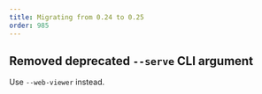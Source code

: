 ```yaml
---
title: Migrating from 0.24 to 0.25
order: 985
---
```

<!--   ^^^ this number must be _decremented_ when you copy/paste this file -->

## Removed deprecated `--serve` CLI argument

Use `--web-viewer` instead.
